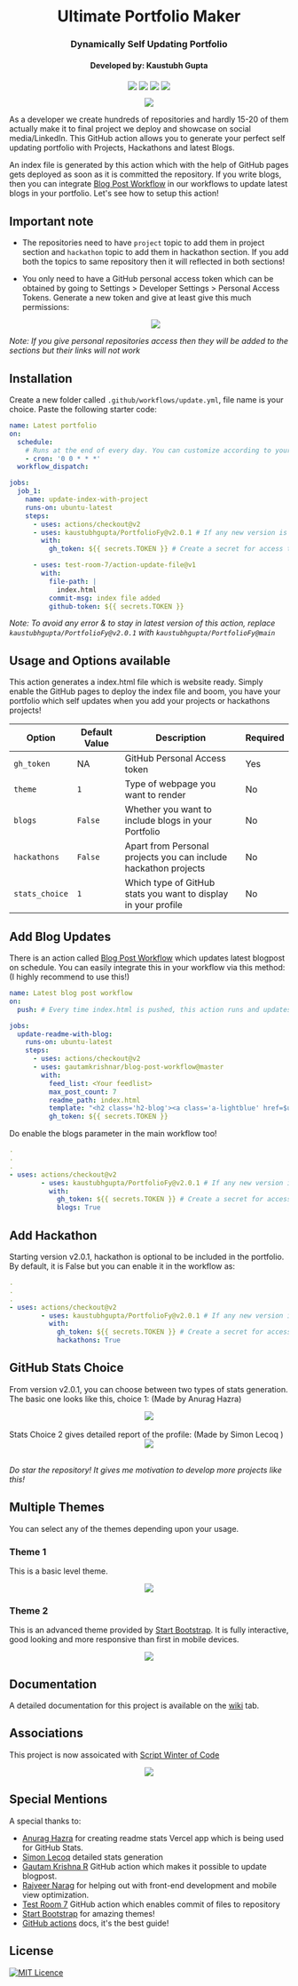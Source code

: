 <div align="center">
<h1 align="center">Ultimate Portfolio Maker</h1>
<h3 align="center">Dynamically Self Updating Portfolio</h3>
<h4 align="center"> Developed by: Kaustubh Gupta </h4>
  </div>
<p align="center">
<img src="https://img.shields.io/badge/python%20-%2314354C.svg?&style=for-the-badge&logo=python&logoColor=white" align="center">
<img src="https://img.shields.io/badge/docker%20-%230db7ed.svg?&style=for-the-badge&logo=docker&logoColor=white" align="center">
<img src="https://img.shields.io/badge/markdown-%23000000.svg?&style=for-the-badge&logo=markdown&logoColor=white" align="center">
<img src="https://img.shields.io/badge/github%20actions%20-%232671E5.svg?&style=for-the-badge&logo=github%20actions&logoColor=white "align="center">
</p>
<p align="center">
<img src="./images/combinedPreview.png" align="center">
</p>

As a developer we create hundreds of repositories and hardly 15-20 of them actually make it to final project we deploy and showcase on social media/LinkedIn. This GitHub action allows you to generate your perfect self updating portfolio with Projects, Hackathons and latest Blogs.

An index file is generated by this action which with the help of GitHub pages gets deployed as soon as it is committed the repository. If you write blogs, then you can integrate [Blog Post Workflow](https://github.com/marketplace/actions/blog-post-workflow) in our workflows to update latest blogs in your portfolio. Let's see how to setup this action!

## Important note

- The repositories need to have `project` topic to add them in project section and `hackathon` topic to add them in hackathon section. If you add both the topics to same repository then it will reflected in both sections!

- You only need to have a GitHub personal access token which can be obtained by going to Settings > Developer Settings > Personal Access Tokens. Generate a new token and give at least give this much permissions:
  <div align="center"> <img src="./images/config.PNG" align="center"> </div>

_Note: If you give personal repositories access then they will be added to the sections but their links will not work_

## Installation

Create a new folder called `.github/workflows/update.yml`, file name is your choice. Paste the following starter code:

```yml
name: Latest portfolio
on:
  schedule:
    # Runs at the end of every day. You can customize according to your need. You can also trigger this action for other events. Check GitHub actions page for that.
    - cron: '0 0 * * *'
  workflow_dispatch:

jobs:
  job_1:
    name: update-index-with-project
    runs-on: ubuntu-latest
    steps:
      - uses: actions/checkout@v2
      - uses: kaustubhgupta/PortfolioFy@v2.0.1 # If any new version is released, kindly specify that or you can directly specify @main to avoid version confusion
        with:
          gh_token: ${{ secrets.TOKEN }} # Create a secret for access token and modify the name as you wish

      - uses: test-room-7/action-update-file@v1
        with:
          file-path: |
            index.html
          commit-msg: index file added
          github-token: ${{ secrets.TOKEN }}
```

_Note: To avoid any error & to stay in latest version of this action, replace `kaustubhgupta/PortfolioFy@v2.0.1` with `kaustubhgupta/PortfolioFy@main`_

## Usage and Options available

This action generates a index.html file which is website ready. Simply enable the GitHub pages to deploy the index file and boom, you have your portfolio which self updates when you add your projects or hackathons projects!

| Option         | Default Value | Description                                                     | Required |
| -------------- | ------------- | --------------------------------------------------------------- | -------- |
| `gh_token`     | NA            | GitHub Personal Access token                                    | Yes      |
| `theme`        | `1`           | Type of webpage you want to render                              | No       |
| `blogs`        | `False`       | Whether you want to include blogs in your Portfolio             | No       |
| `hackathons`   | `False`       | Apart from Personal projects you can include hackathon projects | No       |
| `stats_choice` | `1`           | Which type of GitHub stats you want to display in your profile  | No       |

## Add Blog Updates

There is an action called [Blog Post Workflow](https://github.com/marketplace/actions/blog-post-workflow) which updates latest blogpost on schedule. You can easily integrate this in your workflow via this method: (I highly recommend to use this!)

```yml
name: Latest blog post workflow
on:
  push: # Every time index.html is pushed, this action runs and updates the blogs section!

jobs:
  update-readme-with-blog:
    runs-on: ubuntu-latest
    steps:
      - uses: actions/checkout@v2
      - uses: gautamkrishnar/blog-post-workflow@master
        with:
          feed_list: <Your feedlist>
          max_post_count: 7
          readme_path: index.html
          template: "<h2 class='h2-blog'><a class='a-lightblue' href=$url>$title</a></h2>" # Do not change the template as it will not render good results!
          gh_token: ${{ secrets.TOKEN }}
```

Do enable the blogs parameter in the main workflow too!

```yml
.
.
.
- uses: actions/checkout@v2
        - uses: kaustubhgupta/PortfolioFy@v2.0.1 # If any new version is released, kindly specify that or you can directly specify @main to avoid version confusion
          with:
            gh_token: ${{ secrets.TOKEN }} # Create a secret for access token and modify the name as you wish
            blogs: True
```

## Add Hackathon

Starting version v2.0.1, hackathon is optional to be included in the portfolio. By default, it is False but you can enable it in the workflow as:

```yml
.
.
.
- uses: actions/checkout@v2
        - uses: kaustubhgupta/PortfolioFy@v2.0.1 # If any new version is released, kindly specify that or you can directly specify @main to avoid version confusion
          with:
            gh_token: ${{ secrets.TOKEN }} # Create a secret for access token and modify the name as you wish
            hackathons: True
```

## GitHub Stats Choice

From version v2.0.1, you can choose between two types of stats generation. The basic one looks like this, choice 1: (Made by Anurag Hazra)

<div align="center"> <img src="./images/stats1.PNG" align="center"> </div>
<br>
Stats Choice 2 gives detailed report of the profile: (Made by Simon Lecoq
)
<div align="center"> <img src="./images/stats2.PNG" align="center"> </div>
<br>

_Do star the repository! It gives me motivation to develop more projects like this!_

## Multiple Themes

You can select any of the themes depending upon your usage.

### Theme 1

This is a basic level theme.

<p align="center">
<img src="./images/gifpreviewL1.gif" align="center">
</p>

### Theme 2

This is an advanced theme provided by [Start Bootstrap](https://startbootstrap.com/theme/resume). It is fully interactive, good looking and more responsive than first in mobile devices.

<p align="center">
<img src="./images/gifpreviewL2.gif" align="center">
</p>

## Documentation
A detailed documentation for this project is available on the [wiki](https://github.com/kaustubhgupta/PortfolioFy/wiki) tab.

## Associations
This project is now assoicated with [Script Winter of Code](https://swoc.tech/)

<p align="center">
<img src="./images/logo.PNG" align="center">
</p>

## Special Mentions
A special thanks to:

- [Anurag Hazra](https://github.com/anuraghazra/github-readme-stats) for creating readme stats Vercel app which is being used for GitHub Stats.
- [Simon Lecoq](https://github.com/lowlighter/metrics) detailed stats generation
- [Gautam Krishna R](https://github.com/marketplace/actions/blog-post-workflow) GitHub action which makes it possible to update blogpost.
- [Rajveer Narag](https://github.com/RajveerN01) for helping out with front-end development and mobile view optimization.
- [Test Room 7](https://github.com/marketplace/actions/update-files-on-github) GitHub action which enables commit of files to repository
- [Start Bootstrap](https://startbootstrap.com/theme/resume) for amazing themes!
- [GitHub actions](https://docs.github.com/en/free-pro-team@latest/actions) docs, it's the best guide!

## License

[![MIT Licence](https://img.shields.io/github/license/kaustubhgupta/PortfolioFy)](https://choosealicense.com/licenses/mit/)
